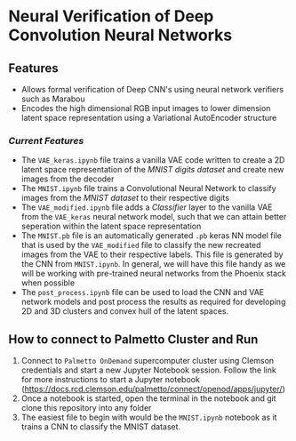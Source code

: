 # Neural Verification of Deep Convolution Neural Networks

## Features
- Allows formal verification of Deep CNN's using neural network verifiers such as Marabou
- Encodes the high dimensional RGB input images to lower dimension latent space representation using a Variational AutoEncoder structure
 
### *Current Features*
- The ```VAE_keras.ipynb``` file trains a vanilla VAE code written to create a 2D latent space representation of the *MNIST digits dataset* and create new images from the decoder
- The ```MNIST.ipynb``` file trains a Convolutional Neural Network to classify images from the *MNIST dataset* to their respective digits
- The ```VAE_modified.ipynb``` file adds a *Classifier* layer to the vanilla VAE from the ```VAE_keras``` neural network model, such that we can attain better seperation within the latent space representation
- The ```MNIST.pb``` file is an automatically generated ```.pb``` keras NN model file that is used by the ```VAE_modified``` file to classify the new recreated images from the VAE to their respective labels. This file is generated by the CNN from ```MNIST.ipynb```. In general, we will have this file handy as we will be working with pre-trained neural networks from the Phoenix stack when possible 
- The ```post_process.ipynb``` file can be used to load the CNN and VAE network models and post process the results as required for developing 2D and 3D clusters and convex hull of the latent spaces.



## How to connect to Palmetto Cluster and Run

1) Connect to ```Palmetto OnDemand``` supercomputer cluster using Clemson credentials and start a new Jupyter Notebook session. Follow the link for more instructions to start a Jupyter notebook (https://docs.rcd.clemson.edu/palmetto/connect/openod/apps/jupyter/)
2) Once a notebook is started, open the terminal in the notebook and git clone this repository into any folder
3) The easiest file to begin with would be the ```MNIST.ipynb``` notebook as it trains a CNN to classify the MNIST dataset.
